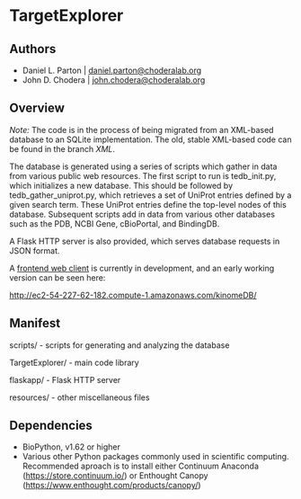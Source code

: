 TargetExplorer
==============

Authors
-------

* Daniel L. Parton | daniel.parton@choderalab.org
* John D. Chodera | john.chodera@choderalab.org

Overview
--------

_Note:_ The code is in the process of being migrated from an XML-based database
to an SQLite implementation. The old, stable XML-based code can be found in the
branch _XML_.

The database is generated using a series of scripts which gather in data from
various public web resources. The first script to run is tedb\_init.py, which
initializes a new database. This should be followed by
tedb\_gather\_uniprot.py, which retrieves a set of UniProt entries defined by a
given search term. These UniProt entries define the top-level nodes of this
database. Subsequent scripts add in data from various other databases such as
the PDB, NCBI Gene, cBioPortal, and BindingDB.

A Flask HTTP server is also provided, which serves database requests in JSON
format.

A [frontend web client](https://github.com/choderalab/kinomeDB-webclient) is
currently in development, and an early working version can be seen here:

http://ec2-54-227-62-182.compute-1.amazonaws.com/kinomeDB/

Manifest
--------

scripts/ - scripts for generating and analyzing the database

TargetExplorer/ - main code library

flaskapp/ - Flask HTTP server

resources/ - other miscellaneous files

Dependencies
------------

* BioPython, v1.62 or higher
* Various other Python packages commonly used in scientific computing. Recommended aproach is to install either Continuum Anaconda (https://store.continuum.io/) or Enthought Canopy (https://www.enthought.com/products/canopy/)
